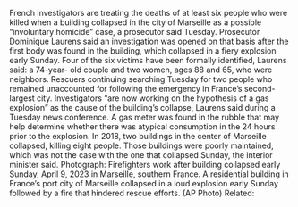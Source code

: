 French investigators are treating the deaths of at least six people who were killed when a building collapsed in the city of Marseille as a possible “involuntary homicide” case, a prosecutor said Tuesday.
Prosecutor Dominique Laurens said an investigation was opened on that basis after the first body was found in the building, which collapsed in a fiery explosion early Sunday.
Four of the six victims have been formally identified, Laurens said: a 74-year- old couple and two women, ages 88 and 65, who were neighbors.
Rescuers continuing searching Tuesday for two people who remained unaccounted for following the emergency in France’s second-largest city.
Investigators “are now working on the hypothesis of a gas explosion” as the cause of the building’s collapse, Laurens said during a Tuesday news conference. A gas meter was found in the rubble that may help determine whether there was atypical consumption in the 24 hours prior to the explosion.
In 2018, two buildings in the center of Marseille collapsed, killing eight people. Those buildings were poorly maintained, which was not the case with the one that collapsed Sunday, the interior minister said.
Photograph: Firefighters work after building collapsed early Sunday, April 9, 2023 in Marseille, southern France. A residential building in France’s port city of Marseille collapsed in a loud explosion early Sunday followed by a fire that hindered rescue efforts. (AP Photo)
Related: